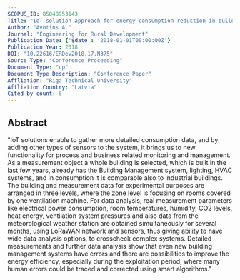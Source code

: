 ```yaml
---
SCOPUS_ID: 85048953143
Title: "IoT solution approach for energy consumption reduction in buildings: Part 2. Measurement setup and practical data analysis"
Author: "Avotins A."
Journal: "Engineering for Rural Development"
Publication Date: {'$date': '2018-01-01T00:00:00Z'}
Publication Year: 2018
DOI: "10.22616/ERDev2018.17.N375"
Source Type: "Conference Proceeding"
Document Type: "cp"
Document Type Description: "Conference Paper"
Affliation: "Riga Technical University"
Affliation Country: "Latvia"
Cited by count: 6
---
```


## Abstract
"IoT solutions enable to gather more detailed consumption data, and by adding other types of sensors to the system, it brings us to new functionality for process and business related monitoring and management. As a measurement object a whole building is selected, which is built in the last few years, already has the Building Management system, lighting, HVAC systems, and in consumption it is comparable also to industrial buildings. The building and measurement data for experimental purposes are arranged in three levels, where the zone level is focusing on rooms covered by one ventilation machine. For data analysis, real measurement parameters like electrical power consumption, room temperatures, humidity, CO2 levels, heat energy, ventilation system pressures and also data from the meteorological weather station are obtained simultaneously for several months, using LoRaWAN network and sensors, thus giving ability to have wide data analysis options, to crosscheck complex systems. Detailed measurements and further data analysis show that even new building management systems have errors and there are possibilities to improve the energy efficiency, especially during the exploitation period, where many human errors could be traced and corrected using smart algorithms."
